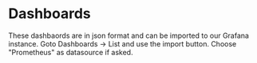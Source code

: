# Dashboards

These dashbaords are in json format and can be imported to our Grafana instance. Goto Dashboards -> List and use the 
import button. Choose "Prometheus" as datasource if asked.